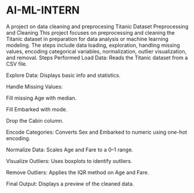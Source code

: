 # AI-ML-INTERN
A project on data cleaning and preprocesing 
Titanic Dataset Preprocessing and Cleaning
This project focuses on preprocessing and cleaning the Titanic dataset in preparation for data analysis or machine learning modeling. The steps include data loading, exploration, handling missing values, encoding categorical variables, normalization, outlier visualization, and removal.
Steps Performed
Load Data: Reads the Titanic dataset from a CSV file.

Explore Data: Displays basic info and statistics.

Handle Missing Values:

Fill missing Age with median.

Fill Embarked with mode.

Drop the Cabin column.

Encode Categories: Converts Sex and Embarked to numeric using one-hot encoding.

Normalize Data: Scales Age and Fare to a 0–1 range.

Visualize Outliers: Uses boxplots to identify outliers.

Remove Outliers: Applies the IQR method on Age and Fare.

Final Output: Displays a preview of the cleaned data.
